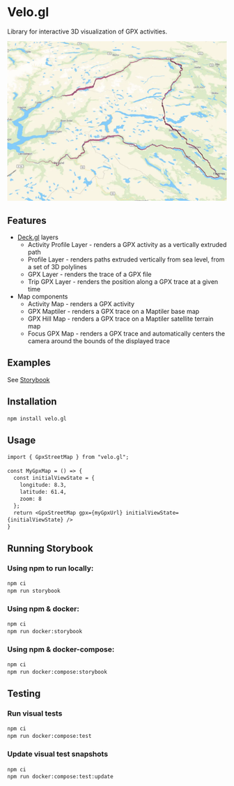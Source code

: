 # Velo.gl

Library for interactive 3D visualization of GPX activities.

![GpxLayer](https://github.com/hkfb/velo.gl/raw/main/sample/velo.gl.webp)

## Features
* [Deck.gl](https://deck.gl/) layers
  * Activity Profile Layer - renders a GPX activity as a vertically extruded path
  * Profile Layer - renders paths extruded vertically from sea level, from a set of 3D polylines
  * GPX Layer - renders the trace of a GPX file
  * Trip GPX Layer - renders the position along a GPX trace at a given time
* Map components
  * Activity Map - renders a GPX activity
  * GPX Maptiler - renders a GPX trace on a Maptiler base map
  * GPX Hill Map - renders a GPX trace on a Maptiler satellite terrain map
  * Focus GPX Map - renders a GPX trace and automatically centers the camera around the bounds of the displayed trace

## Examples
See [Storybook](https://hkfb.github.io/velo.gl/?path=/story/focus-gpx-street-map--focus-gpx-street-map-default)

## Installation

```sh
npm install velo.gl
```

## Usage
```TSX
import { GpxStreetMap } from "velo.gl";

const MyGpxMap = () => {
  const initialViewState = {
    longitude: 8.3,
    latitude: 61.4,
    zoom: 8
  };
  return <GpxStreetMap gpx={myGpxUrl} initialViewState={initialViewState} />
}
```

## Running Storybook

### Using npm to run locally:
```sh
npm ci
npm run storybook
```

### Using npm & docker:
```sh
npm ci
npm run docker:storybook
```

### Using npm & docker-compose:
```sh
npm ci
npm run docker:compose:storybook
```

## Testing

### Run visual tests
```sh
npm ci
npm run docker:compose:test
```

### Update visual test snapshots
```sh
npm ci
npm run docker:compose:test:update
```


